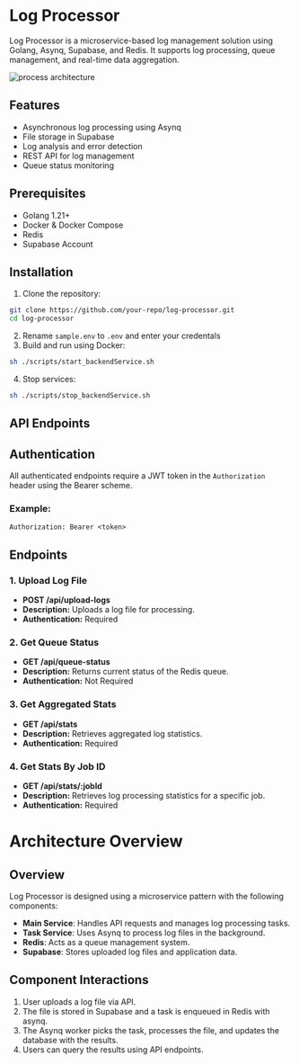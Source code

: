 # Log Processor

Log Processor is a microservice-based log management solution using Golang, Asynq, Supabase, and Redis. It supports log processing, queue management, and real-time data aggregation.

![process architecture](arch_overview.png)

## Features

- Asynchronous log processing using Asynq
- File storage in Supabase
- Log analysis and error detection
- REST API for log management
- Queue status monitoring

## Prerequisites

- Golang 1.21+
- Docker & Docker Compose
- Redis
- Supabase Account

## Installation

1. Clone the repository:

```bash
git clone https://github.com/your-repo/log-processor.git
cd log-processor
```

2. Rename `sample.env` to `.env` and enter your credentals
3. Build and run using Docker:

```bash
sh ./scripts/start_backendService.sh
```

4. Stop services:

```bash
sh ./scripts/stop_backendService.sh
```

## API Endpoints

## Authentication

All authenticated endpoints require a JWT token in the `Authorization` header using the Bearer scheme.

### Example:

```
Authorization: Bearer <token>
```

## Endpoints

### 1. Upload Log File

- **POST /api/upload-logs**
- **Description:** Uploads a log file for processing.
- **Authentication:** Required

### 2. Get Queue Status

- **GET /api/queue-status**
- **Description:** Returns current status of the Redis queue.
- **Authentication:** Not Required

### 3. Get Aggregated Stats

- **GET /api/stats**
- **Description:** Retrieves aggregated log statistics.
- **Authentication:** Required

### 4. Get Stats By Job ID

- **GET /api/stats/:jobId**
- **Description:** Retrieves log processing statistics for a specific job.
- **Authentication:** Required

# Architecture Overview

## Overview

Log Processor is designed using a microservice pattern with the following components:

- **Main Service**: Handles API requests and manages log processing tasks.
- **Task Service**: Uses Asynq to process log files in the background.
- **Redis**: Acts as a queue management system.
- **Supabase**: Stores uploaded log files and application data.

## Component Interactions

1. User uploads a log file via API.
2. The file is stored in Supabase and a task is enqueued in Redis with asynq.
3. The Asynq worker picks the task, processes the file, and updates the database with the results.
4. Users can query the results using API endpoints.
